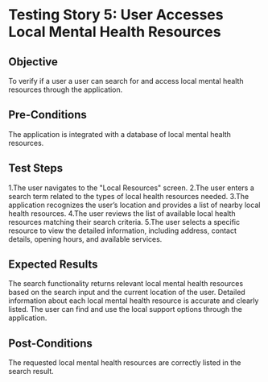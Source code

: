 # Testing Story 5: User Accesses Local Mental Health Resources

## Objective
To verify if a user a user can search for and access local mental health resources through the application.

## Pre-Conditions
The application is integrated with a database of local mental health resources.

## Test Steps
1.The user navigates to the "Local Resources" screen.
2.The user enters a search term related to the types of local health resources needed.
3.The application recognizes the user’s location and provides a list of nearby local health resources.
4.The user reviews the list of available local health resources matching their search criteria.
5.The user selects a specific resource to view the detailed information, including address, contact details, opening hours, and available services.


## Expected Results
The search functionality returns relevant local mental health resources based on the search input and the current location of the user.
Detailed information about each local mental health resource is accurate and clearly listed.
The user can find and use the local support options through the application.


## Post-Conditions
The requested local mental health resources are correctly listed in the search result.
